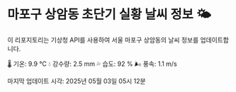 
# 마포구 상암동 초단기 실황 날씨 정보 🌤️

이 리포지토리는 기상청 API를 사용하여 서울 마포구 상암동의 날씨 정보를 업데이트합니다. 

🌡️ 기온: 9.9 ℃
💧 강수량: 2.5 mm
💦 습도: 92 %
🌬️ 풍속: 1.1 m/s

마지막 업데이트 시각: 2025년 05월 03일 05시 12분    
